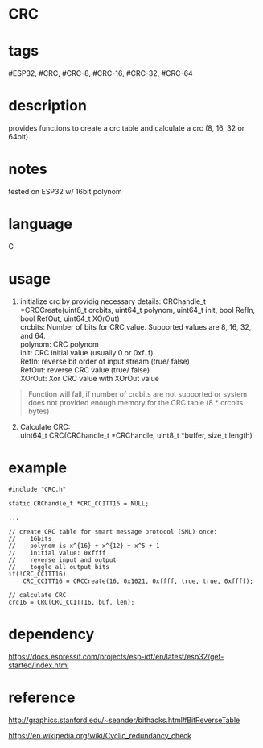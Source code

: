 # CRC
# tags 
#ESP32, #CRC, #CRC-8, #CRC-16, #CRC-32, #CRC-64

# description
provides functions to create a crc table and calculate a crc (8, 16, 32 or 64bit)

# notes
tested on ESP32 w/ 16bit polynom

# language
C

# usage
  1. initialize crc by providig necessary details: 
  CRChandle_t *CRCCreate(uint8_t crcbits, uint64_t polynom, uint64_t init, bool RefIn, bool RefOut, uint64_t XOrOut)  
    crcbits: Number of bits for CRC value. Supported values are 8, 16, 32, and 64.  
    polynom: CRC polynom  
    init: CRC initial value (usually 0 or 0xf..f)  
    RefIn: reverse bit order of input stream (true/ false)  
    RefOut: reverse CRC value (true/ false)  
    XOrOut: Xor CRC value with XOrOut value  
  > Function will fail, if number of crcbits are not supported or system does not provided enough memory for the CRC table (8 * crcbits bytes)
  2. Calculate CRC:  
  uint64_t CRC(CRChandle_t *CRChandle, uint8_t *buffer, size_t length)
  
# example
    #include "CRC.h"
    
    static CRChandle_t *CRC_CCITT16 = NULL;
   
    ...
     
    // create CRC table for smart message protocol (SML) once: 
    //    16bits 
    //    polynom is x^{16} + x^{12} + x^5 + 1
    //    initial value: 0xffff
    //    reverse input and output
    //    toggle all output bits
    if(!CRC_CCITT16)
        CRC_CCITT16 = CRCCreate(16, 0x1021, 0xffff, true, true, 0xffff);
    
    // calculate CRC
    crc16 = CRC(CRC_CCITT16, buf, len);    

# dependency
  https://docs.espressif.com/projects/esp-idf/en/latest/esp32/get-started/index.html

# reference
  http://graphics.stanford.edu/~seander/bithacks.html#BitReverseTable
  
  https://en.wikipedia.org/wiki/Cyclic_redundancy_check
